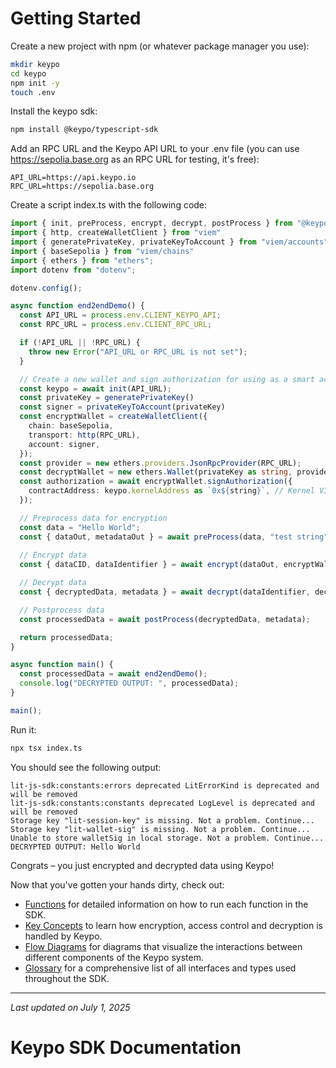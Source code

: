 # Getting Started

Create a new project with npm (or whatever package manager you use):

```bash
mkdir keypo
cd keypo
npm init -y
touch .env
```

Install the keypo sdk:

```bash
npm install @keypo/typescript-sdk
```

Add an RPC URL and the Keypo API URL to your .env file (you can use https://sepolia.base.org as an RPC URL for testing, it's free):

```env
API_URL=https://api.keypo.io
RPC_URL=https://sepolia.base.org
```

Create a script index.ts with the following code:

```typescript
import { init, preProcess, encrypt, decrypt, postProcess } from "@keypo/typescript-sdk"
import { http, createWalletClient } from "viem"
import { generatePrivateKey, privateKeyToAccount } from "viem/accounts"
import { baseSepolia } from "viem/chains"
import { ethers } from "ethers";
import dotenv from "dotenv";

dotenv.config();

async function end2endDemo() {
  const API_URL = process.env.CLIENT_KEYPO_API;
  const RPC_URL = process.env.CLIENT_RPC_URL;

  if (!API_URL || !RPC_URL) {
    throw new Error("API_URL or RPC_URL is not set");
  }

  // Create a new wallet and sign authorization for using as a smart account
  const keypo = await init(API_URL);
  const privateKey = generatePrivateKey()
  const signer = privateKeyToAccount(privateKey)
  const encryptWallet = createWalletClient({
    chain: baseSepolia,
    transport: http(RPC_URL),
    account: signer,
  });
  const provider = new ethers.providers.JsonRpcProvider(RPC_URL);
  const decryptWallet = new ethers.Wallet(privateKey as string, provider);
  const authorization = await encryptWallet.signAuthorization({
    contractAddress: keypo.kernelAddress as `0x${string}`, // Kernel V3.3 implementation
  });

  // Preprocess data for encryption
  const data = "Hello World";
  const { dataOut, metadataOut } = await preProcess(data, "test string");
  
  // Encrypt data
  const { dataCID, dataIdentifier } = await encrypt(dataOut, encryptWallet, metadataOut, authorization);

  // Decrypt data
  const { decryptedData, metadata } = await decrypt(dataIdentifier, decryptWallet, authorization);

  // Postprocess data
  const processedData = await postProcess(decryptedData, metadata);

  return processedData;
}

async function main() {
  const processedData = await end2endDemo();
  console.log("DECRYPTED OUTPUT: ", processedData);
}

main();
```

Run it:

```bash
npx tsx index.ts
```

You should see the following output:

```
lit-js-sdk:constants:errors deprecated LitErrorKind is deprecated and will be removed
lit-js-sdk:constants:constants deprecated LogLevel is deprecated and will be removed
Storage key "lit-session-key" is missing. Not a problem. Continue...
Storage key "lit-wallet-sig" is missing. Not a problem. Continue...
Unable to store walletSig in local storage. Not a problem. Continue...
DECRYPTED OUTPUT: Hello World
```

Congrats – you just encrypted and decrypted data using Keypo!

Now that you've gotten your hands dirty, check out:

- [Functions](Functions) for detailed information on how to run each function in the SDK.
- [Key Concepts](Key_Concepts) to learn how encryption, access control and decryption is handled by Keypo.
- [Flow Diagrams](Flow_Diagrams) for diagrams that visualize the interactions between different components of the Keypo system.
- [Glossary](Glossary) for a comprehensive list of all interfaces and types used throughout the SDK.

---

*Last updated on July 1, 2025*

# Keypo SDK Documentation